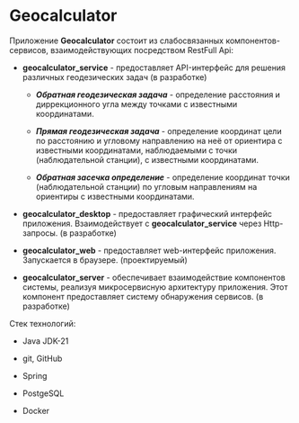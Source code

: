 # Geocalculator

Приложение **Geocalculator** состоит из слабосвязанных компонентов-сервисов, взаимодействующих посредством RestFull Api:

- **geocalculator_service** - предоставляет API-интерфейс для решения различных геодезических задач (в разработке)

    - **_Обратная геодезическая задача_** - определение расстояния и диррекционного угла между точками с известными координатами.

    - **_Прямая геодезическая задача_** - определение координат цели по расстоянию и угловому направлению на неё от ориентира с известными координатами, наблюдаемыми с точки (наблюдательной станции), с известными координатами. 

    - **_Обратная засечка определение_** - определение координат точки (наблюдательной станции) по угловым направлениям на ориентиры с известными координатами.

- **geocalculator_desktop** - предоставляет графический интерфейс приложения. Взаимодействует с **geocalculator_service** через Http-запросы. (в разработке)

- **geocalculator_web** - предоставляет web-интерфейс приложения. Запускается в браузере. (проектируемый)

- **geocalculator_server** - обеспечивает взаимодействие компонентов системы, реализуя микросервисную архитектуру приложения. Этот компонент предоставляет систему обнаружения сервисов. (в разработке)

Стек технологий:

- Java JDK-21

- git, GitHub

- Spring

- PostgeSQL

- Docker